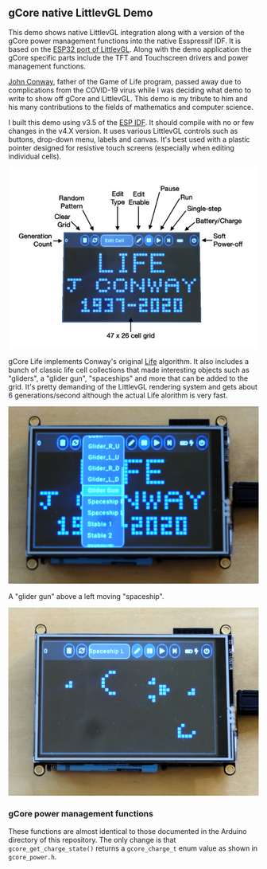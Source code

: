 ## gCore native LittlevGL Demo
This demo shows native LittlevGL integration along with a version of the gCore power management functions into the native Esspressif IDF.  It is based on the [ESP32 port of LittlevGL](https://github.com/littlevgl/lv_port_esp32).  Along with the demo application the gCore specific parts include the TFT and Touchscreen drivers and power management functions.

[John Conway](https://en.wikipedia.org/wiki/John_Horton_Conway), father of the Game of Life program, passed away due to complications from the COVID-19 virus while I was deciding what demo to write to show off gCore and LittlevGL.  This demo is my tribute to him and his many contributions to the fields of mathematics and computer science.

I built this demo using v3.5 of the [ESP IDF](https://github.com/espressif/esp-idf).  It should compile with no or few changes in the v4.X version.  It uses various LittlevGL controls such as buttons, drop-down menu, labels and canvas.  It's best used with a plastic pointer designed for resistive touch screens (especially when editing individual cells).

![gCore Life Controls](pictures/gcore_life_controls.png)

gCore Life implements Conway's original [Life](https://en.wikipedia.org/wiki/Conway%27s_Game_of_Life) algorithm.  It also includes a bunch of classic life cell collections that made interesting objects such as "gliders", a "glider gun", "spaceships" and more that can be added to the grid.  It's pretty demanding of the LittlevGL rendering system and gets about 6 generations/second although the actual Life alorithm is very fast.

![Life Object menu](pictures/life_object_menu.png)

A "glider gun" above a left moving "spaceship".

![About to blow away a spaceship](pictures/adding_life_objects.png)

### gCore power management functions
These functions are almost identical to those documented in the Arduino directory of this repository.  The only change is that `gcore_get_charge_state()` returns a `gcore_charge_t` enum value as shown in `gcore_power.h`.